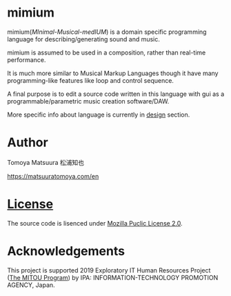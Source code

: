 # mimium

mimium(*MInimal-Musical-medIUM*) is a domain specific programming language for describing/generating sound and music.

mimium is assumed to be used in a composition, rather than real-time performance.

It is much more similar to Musical Markup Languages though it have many programming-like features like loop and control sequence.

A final purpose is to edit a source code written in this language with gui as a programmable/parametric music creation software/DAW.

More specific info about language is currently in [design](design/design-proposal.md) section.

# Author

Tomoya Matsuura 松浦知也

<https://matsuuratomoya.com/en>

# [License](LICENSE.md)

The source code is lisenced under [Mozilla Puclic License 2.0](https://www.mozilla.org/en-US/MPL/2.0/).


# Acknowledgements

This project is supported 2019 Exploratory IT Human Resources Project ([The MITOU Program](https://www.ipa.go.jp/jinzai/mitou/portal_index.html)) by IPA: INFORMATION-TECHNOLOGY PROMOTION AGENCY, Japan.